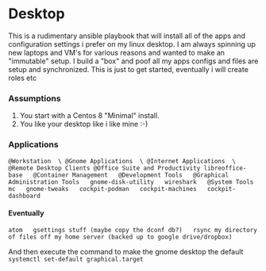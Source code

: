 # Desktop
This is a rudimentary ansible playbook that will install all of the apps and configuration settings i prefer on my linux desktop. I am always spinning up new laptops and VM's for various reasons and wanted to make an "immutable" setup. I build a "box" and poof all my apps configs and files are setup and synchronized. This is just to get started, eventually i will create roles etc

### Assumptions
1. You start with a Centos 8 "Minimal" install.
2. You like your desktop like i like mine :-)

### Applications
`@Workstation  \
@Gnome Applications  \
@Internet Applications  \
@Remote Desktop Clients
@Office Suite and Productivity
libreoffice-base  
@Container Management  
@Development Tools  
@Graphical Administration Tools  
gnome-disk-utility  
wireshark  
@System Tools  
mc  
gnome-tweaks  
cockpit-podman  
cockpit-machines  
cockpit-dashboard`  

#### Eventually
`atom  
gsettings stuff (maybe copy the dconf db?)  
rsync my directory of files off my home server (backed up to google drive/dropbox)`  

And then execute the command to make the gnome desktop the default  
`systemctl set-default graphical.target`  

